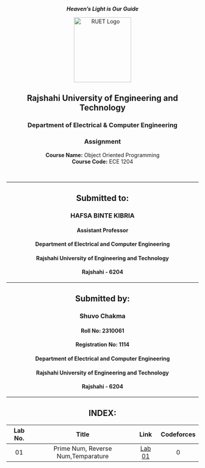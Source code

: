 <div align="center">
  
_**Heaven’s Light is Our Guide**_
</div>

<p align="center">
  <img src="https://github.com/user-attachments/assets/18531be8-2a84-4bea-9027-5f1c40549dfa" alt="RUET Logo" style="width:150px;height:170px;">
</p>

<div align="center">
  
  ## **Rajshahi University of Engineering and Technology** <br> 
  ### **Department of Electrical & Computer Engineering**
  ### **Assignment**<br>
  **Course Name:** Object Oriented Programming<br>
  **Course Code:** ECE 1204
</div>
<br>
<div align="center">

---  
##  Submitted to: 

### **HAFSA BINTE KIBRIA**
#### Assistant Professor
#### Department of Electrical and Computer Engineering
#### Rajshahi University of Engineering and Technology
#### Rajshahi - 6204

---

## Submitted by:

### **Shuvo Chakma**
#### Roll No: 2310061
#### Registration No: 1114
#### Department of Electrical and Computer Engineering
#### Rajshahi University of Engineering and Technology
#### Rajshahi - 6204

---
</div>

<div align="center">
  
## INDEX:
| Lab No. | Title | Link | Codeforces |
| :---: | :---: | :---: | :---: |
| 01 | Prime Num, Reverse Num,Temparature | [Lab 01](https://github.com/shuvoBoss44/ECE-1104_2310061/blob/main/Lab%20Report/lab_01.md) | 0 |


</div>
